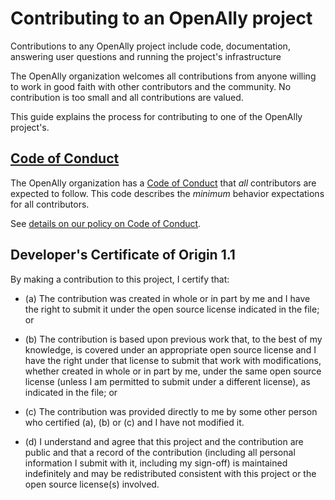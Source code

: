 # Contributing to an OpenAlly project

Contributions to any OpenAlly project include code, documentation, answering user questions and
running the project's infrastructure

The OpenAlly organization welcomes all contributions from anyone willing to work in
good faith with other contributors and the community. No contribution is too
small and all contributions are valued.

This guide explains the process for contributing to one of the OpenAlly project's.

## [Code of Conduct](./CODE_OF_CONDUCT.md)

The OpenAlly organization has a
[Code of Conduct](./CODE_OF_CONDUCT.md)
that *all* contributors are expected to follow. This code describes the
*minimum* behavior expectations for all contributors.

See [details on our policy on Code of Conduct](./COC_POLICY.md).

<a id="developers-certificate-of-origin"></a>
## Developer's Certificate of Origin 1.1

By making a contribution to this project, I certify that:

* (a) The contribution was created in whole or in part by me and I
  have the right to submit it under the open source license
  indicated in the file; or

* (b) The contribution is based upon previous work that, to the best
  of my knowledge, is covered under an appropriate open source
  license and I have the right under that license to submit that
  work with modifications, whether created in whole or in part
  by me, under the same open source license (unless I am
  permitted to submit under a different license), as indicated
  in the file; or

* (c) The contribution was provided directly to me by some other
  person who certified (a), (b) or (c) and I have not modified
  it.

* (d) I understand and agree that this project and the contribution
  are public and that a record of the contribution (including all
  personal information I submit with it, including my sign-off) is
  maintained indefinitely and may be redistributed consistent with
  this project or the open source license(s) involved.

